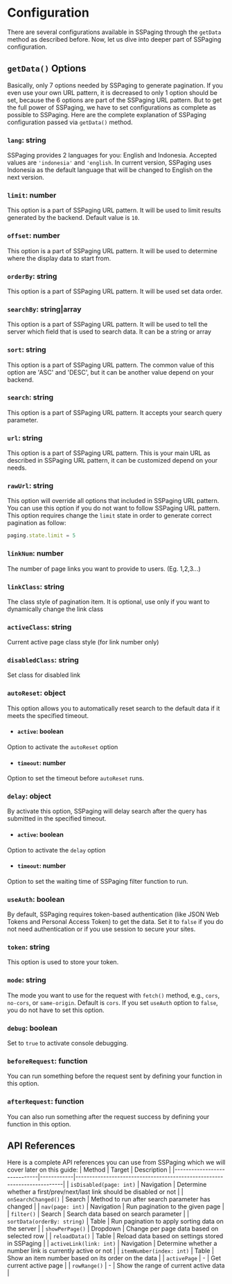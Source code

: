 # Configuration
There are several configurations available in SSPaging through the `getData` method as described before. Now, let us dive into deeper part of SSPaging configuration.

## `getData()` Options
Basically, only 7 options needed by SSPaging to generate pagination. If you even use your own URL pattern, it is decreased to only 1 option should be set, because the 6 options are part of the SSPaging URL pattern. But to get the full power of SSPaging, we have to set configurations as complete as possible to SSPaging. Here are the complete explanation of SSPaging configuration passed via `getData()` method.

### `lang`: string
SSPaging provides 2 languages for you: English and Indonesia. Accepted values are `'indonesia'` and `'english`. In current version, SSPaging uses Indonesia as the default language that will be changed to English on the next version.

### `limit`: number
This option is a part of SSPaging URL pattern. It will be used to limit results generated by the backend. Default value is `10`.

### `offset`: number
This option is a part of SSPaging URL pattern. It will be used to determine where the display data to start from.

### `orderBy`: string
This option is a part of SSPaging URL pattern. It will be used set data order.

### `searchBy`: string|array
This option is a part of SSPaging URL pattern. It will be used to tell the server which field that is used to search data. It can be a string or array

### `sort`: string
This option is a part of SSPaging URL pattern. The common value of this option are 'ASC' and 'DESC', but it can be another value depend on your backend.

### `search`: string
This option is a part of SSPaging URL pattern. It accepts your search query parameter.

### `url`: string 
This option is a part of SSPaging URL pattern. This is your main URL as described in SSPaging URL pattern, it can be customized depend on your needs.

### `rawUrl`: string
This option will override all options that included in SSPaging URL pattern. You can use this option if you do not want to follow SSPaging URL pattern. This option requires change the `limit` state in order to generate correct pagination as follow:
```js 
paging.state.limit = 5
```

### `linkNum`: number
The number of page links you want to provide to users. (Eg. 1,2,3...)

### `linkClass`: string
The class style of pagination item. It is optional, use only if you want to dynamically change the link class

### `activeClass`: string
Current active page class style (for link number only)

### `disabledClass`: string <Badge type="tip" text="New in v3.x" />
Set class for disabled link

### `autoReset`: object
This option allows you to automatically reset search to the default data if it meets the specified timeout.

- #### `active`: boolean
Option to activate the `autoReset` option

- #### `timeout`: number
Option to set the timeout before `autoReset` runs.

### `delay`: object
By activate this option, SSPaging will delay search after the query has submitted in the specified timeout.

- #### `active`: boolean
Option to activate the `delay` option

- #### `timeout`: number
Option to set the waiting time of SSPaging filter function to run.

### `useAuth`: boolean
By default, SSPaging requires token-based authentication (like JSON Web Tokens and Personal Access Token) to get the data. Set it to `false` if you do not need authentication or if you use session to secure your sites.

### `token`: string
This option is used to store your token.

### `mode`: string
The mode you want to use for the request with `fetch()` method, e.g., `cors`, `no-cors`, or `same-origin`. Default is `cors`. If you set `useAuth` option to `false`, you do not have to set this option.

### `debug`: boolean <Badge type="tip" text="New in v3.x" />
Set to `true` to activate console debugging.

### `beforeRequest`: function
You can run something before the request sent by defining your function in this option.

### `afterRequest`: function
You can also run something after the request success by defining your function in this option.



## API References
Here is a complete API references you can use from SSPaging which we will cover later on this guide:
| Method                      | Target     | Description                                                             |
|-----------------------------|------------|-------------------------------------------------------------------------|
| `isDisabled(page: int)`     | Navigation | Determine whether a first/prev/next/last link should be disabled or not |
| `onSearchChanged()`         | Search     | Method to run after search parameter has changed                        |
| `nav(page: int)`            | Navigation | Run pagination to the given page                                        |
| `filter()`                  | Search     | Search data based on search parameter                                   |
| `sortData(orderBy: string)` | Table      | Run pagination to apply sorting data on the server                      |
| `showPerPage()`             | Dropdown   | Change per page data based on selected row                              |
| `reloadData()`              | Table      | Reload data based on settings stored in SSPaging                        |
| `activeLink(link: int)`     | Navigation | Determine whether a number link is currently active or not              |
| `itemNumber(index: int)`    | Table      | Show an item number based on its order on the data                      |
| `activePage`                | -          | Get current active page                                                 |
| `rowRange()`                | -          | Show the range of current active data                                   |
